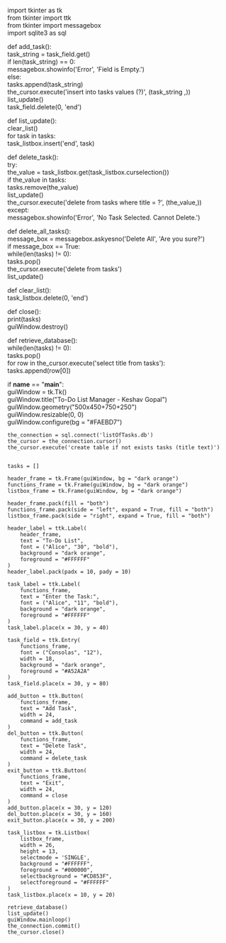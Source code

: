 import tkinter as tk                   
from tkinter import ttk                
from tkinter import messagebox         
import sqlite3 as sql                  
  
def add_task():  
    task_string = task_field.get()  
    if len(task_string) == 0:  
        messagebox.showinfo('Error', 'Field is Empty.')  
    else:  
        tasks.append(task_string)  
        the_cursor.execute('insert into tasks values (?)', (task_string ,))  
        list_update()  
        task_field.delete(0, 'end')  
  
def list_update():  
    clear_list()  
    for task in tasks:  
        task_listbox.insert('end', task)  
  
def delete_task():  
    try:  
        the_value = task_listbox.get(task_listbox.curselection())  
        if the_value in tasks:  
            tasks.remove(the_value)  
            list_update()  
            the_cursor.execute('delete from tasks where title = ?', (the_value,))  
    except:  
        messagebox.showinfo('Error', 'No Task Selected. Cannot Delete.')        
  
def delete_all_tasks():  
    message_box = messagebox.askyesno('Delete All', 'Are you sure?')  
    if message_box == True:  
        while(len(tasks) != 0):  
            tasks.pop()  
        the_cursor.execute('delete from tasks')  
        list_update()  
  
def clear_list():  
    task_listbox.delete(0, 'end')  
  
def close():  
    print(tasks)  
    guiWindow.destroy()  
  
def retrieve_database():  
    while(len(tasks) != 0):  
        tasks.pop()  
    for row in the_cursor.execute('select title from tasks'):  
        tasks.append(row[0])  
  
if __name__ == "__main__":  
    guiWindow = tk.Tk()  
    guiWindow.title("To-Do List Manager - Keshav Gopal")  
    guiWindow.geometry("500x450+750+250")  
    guiWindow.resizable(0, 0)  
    guiWindow.configure(bg = "#FAEBD7")  
  
    the_connection = sql.connect('listOfTasks.db')  
    the_cursor = the_connection.cursor()  
    the_cursor.execute('create table if not exists tasks (title text)')  
  

    tasks = []  
      
    header_frame = tk.Frame(guiWindow, bg = "dark orange")  
    functions_frame = tk.Frame(guiWindow, bg = "dark orange")  
    listbox_frame = tk.Frame(guiWindow, bg = "dark orange")  
  
    header_frame.pack(fill = "both")  
    functions_frame.pack(side = "left", expand = True, fill = "both")  
    listbox_frame.pack(side = "right", expand = True, fill = "both")  

    header_label = ttk.Label(  
        header_frame,  
        text = "To-Do List",  
        font = ("Alice", "30", "bold"),
        background = "dark orange",  
        foreground = "#FFFFFF"  
    )  
    header_label.pack(padx = 10, pady = 10)  
  
    task_label = ttk.Label(  
        functions_frame,  
        text = "Enter the Task:",  
        font = ("Alice", "11", "bold"),  
        background = "dark orange",  
        foreground = "#FFFFFF"  
    )  
    task_label.place(x = 30, y = 40)  
      
    task_field = ttk.Entry(  
        functions_frame,  
        font = ("Consolas", "12"),  
        width = 18,  
        background = "dark orange",  
        foreground = "#A52A2A"  
    )  
    task_field.place(x = 30, y = 80)  
  
    add_button = ttk.Button(  
        functions_frame,  
        text = "Add Task",  
        width = 24,  
        command = add_task  
    )  
    del_button = ttk.Button(  
        functions_frame,  
        text = "Delete Task",  
        width = 24,  
        command = delete_task  
    )  
    exit_button = ttk.Button(  
        functions_frame,  
        text = "Exit",  
        width = 24,  
        command = close  
    )  
    add_button.place(x = 30, y = 120)  
    del_button.place(x = 30, y = 160)  
    exit_button.place(x = 30, y = 200)  
  
    task_listbox = tk.Listbox(  
        listbox_frame,  
        width = 26,  
        height = 13,  
        selectmode = 'SINGLE',  
        background = "#FFFFFF",  
        foreground = "#000000",  
        selectbackground = "#CD853F",  
        selectforeground = "#FFFFFF"  
    )  
    task_listbox.place(x = 10, y = 20)  
  
    retrieve_database()  
    list_update()  
    guiWindow.mainloop() 
    the_connection.commit()  
    the_cursor.close()  
